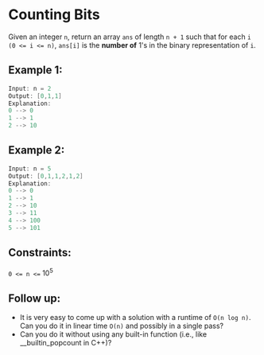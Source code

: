 # Counting Bits

Given an integer `n`, return an array `ans` of length `n + 1` such that for each `i (0 <= i <= n)`, `ans[i]` is the **number of** 1's in the binary representation of `i`.

## Example 1:

```csharp
Input: n = 2
Output: [0,1,1]
Explanation:
0 --> 0
1 --> 1
2 --> 10
```

## Example 2:

```csharp
Input: n = 5
Output: [0,1,1,2,1,2]
Explanation:
0 --> 0
1 --> 1
2 --> 10
3 --> 11
4 --> 100
5 --> 101
```

## Constraints:

`0 <= n <=` $10^{5}$

## Follow up:

* It is very easy to come up with a solution with a runtime of `O(n log n)`. Can you do it in linear time `O(n)` and possibly in a single pass?
* Can you do it without using any built-in function (i.e., like __builtin_popcount in C++)?